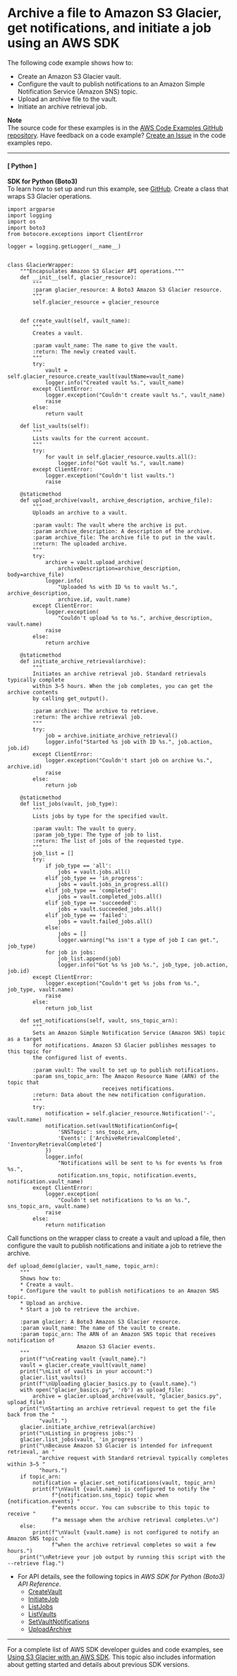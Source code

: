 # Archive a file to Amazon S3 Glacier, get notifications, and initiate a job using an AWS SDK<a name="example_glacier_Usage_UploadNotifyInitiate_section"></a>

The following code example shows how to:
+ Create an Amazon S3 Glacier vault\.
+ Configure the vault to publish notifications to an Amazon Simple Notification Service \(Amazon SNS\) topic\.
+ Upload an archive file to the vault\.
+ Initiate an archive retrieval job\.

**Note**  
The source code for these examples is in the [AWS Code Examples GitHub repository](https://github.com/awsdocs/aws-doc-sdk-examples)\. Have feedback on a code example? [Create an Issue](https://github.com/awsdocs/aws-doc-sdk-examples/issues/new/choose) in the code examples repo\. 

------
#### [ Python ]

**SDK for Python \(Boto3\)**  
 To learn how to set up and run this example, see [GitHub](https://github.com/awsdocs/aws-doc-sdk-examples/tree/main/python/example_code/glacier#code-examples)\. 
Create a class that wraps S3 Glacier operations\.  

```
import argparse
import logging
import os
import boto3
from botocore.exceptions import ClientError

logger = logging.getLogger(__name__)


class GlacierWrapper:
    """Encapsulates Amazon S3 Glacier API operations."""
    def __init__(self, glacier_resource):
        """
        :param glacier_resource: A Boto3 Amazon S3 Glacier resource.
        """
        self.glacier_resource = glacier_resource


    def create_vault(self, vault_name):
        """
        Creates a vault.

        :param vault_name: The name to give the vault.
        :return: The newly created vault.
        """
        try:
            vault = self.glacier_resource.create_vault(vaultName=vault_name)
            logger.info("Created vault %s.", vault_name)
        except ClientError:
            logger.exception("Couldn't create vault %s.", vault_name)
            raise
        else:
            return vault

    def list_vaults(self):
        """
        Lists vaults for the current account.
        """
        try:
            for vault in self.glacier_resource.vaults.all():
                logger.info("Got vault %s.", vault.name)
        except ClientError:
            logger.exception("Couldn't list vaults.")
            raise

    @staticmethod
    def upload_archive(vault, archive_description, archive_file):
        """
        Uploads an archive to a vault.

        :param vault: The vault where the archive is put.
        :param archive_description: A description of the archive.
        :param archive_file: The archive file to put in the vault.
        :return: The uploaded archive.
        """
        try:
            archive = vault.upload_archive(
                archiveDescription=archive_description, body=archive_file)
            logger.info(
                "Uploaded %s with ID %s to vault %s.", archive_description,
                archive.id, vault.name)
        except ClientError:
            logger.exception(
                "Couldn't upload %s to %s.", archive_description, vault.name)
            raise
        else:
            return archive

    @staticmethod
    def initiate_archive_retrieval(archive):
        """
        Initiates an archive retrieval job. Standard retrievals typically complete
        within 3—5 hours. When the job completes, you can get the archive contents
        by calling get_output().

        :param archive: The archive to retrieve.
        :return: The archive retrieval job.
        """
        try:
            job = archive.initiate_archive_retrieval()
            logger.info("Started %s job with ID %s.", job.action, job.id)
        except ClientError:
            logger.exception("Couldn't start job on archive %s.", archive.id)
            raise
        else:
            return job

    @staticmethod
    def list_jobs(vault, job_type):
        """
        Lists jobs by type for the specified vault.

        :param vault: The vault to query.
        :param job_type: The type of job to list.
        :return: The list of jobs of the requested type.
        """
        job_list = []
        try:
            if job_type == 'all':
                jobs = vault.jobs.all()
            elif job_type == 'in_progress':
                jobs = vault.jobs_in_progress.all()
            elif job_type == 'completed':
                jobs = vault.completed_jobs.all()
            elif job_type == 'succeeded':
                jobs = vault.succeeded_jobs.all()
            elif job_type == 'failed':
                jobs = vault.failed_jobs.all()
            else:
                jobs = []
                logger.warning("%s isn't a type of job I can get.", job_type)
            for job in jobs:
                job_list.append(job)
                logger.info("Got %s %s job %s.", job_type, job.action, job.id)
        except ClientError:
            logger.exception("Couldn't get %s jobs from %s.", job_type, vault.name)
            raise
        else:
            return job_list

    def set_notifications(self, vault, sns_topic_arn):
        """
        Sets an Amazon Simple Notification Service (Amazon SNS) topic as a target
        for notifications. Amazon S3 Glacier publishes messages to this topic for
        the configured list of events.

        :param vault: The vault to set up to publish notifications.
        :param sns_topic_arn: The Amazon Resource Name (ARN) of the topic that
                              receives notifications.
        :return: Data about the new notification configuration.
        """
        try:
            notification = self.glacier_resource.Notification('-', vault.name)
            notification.set(vaultNotificationConfig={
                'SNSTopic': sns_topic_arn,
                'Events': ['ArchiveRetrievalCompleted', 'InventoryRetrievalCompleted']
            })
            logger.info(
                "Notifications will be sent to %s for events %s from %s.",
                notification.sns_topic, notification.events, notification.vault_name)
        except ClientError:
            logger.exception(
                "Couldn't set notifications to %s on %s.", sns_topic_arn, vault.name)
            raise
        else:
            return notification
```
Call functions on the wrapper class to create a vault and upload a file, then configure the vault to publish notifications and initiate a job to retrieve the archive\.  

```
def upload_demo(glacier, vault_name, topic_arn):
    """
    Shows how to:
    * Create a vault.
    * Configure the vault to publish notifications to an Amazon SNS topic.
    * Upload an archive.
    * Start a job to retrieve the archive.

    :param glacier: A Boto3 Amazon S3 Glacier resource.
    :param vault_name: The name of the vault to create.
    :param topic_arn: The ARN of an Amazon SNS topic that receives notification of
                      Amazon S3 Glacier events.
    """
    print(f"\nCreating vault {vault_name}.")
    vault = glacier.create_vault(vault_name)
    print("\nList of vaults in your account:")
    glacier.list_vaults()
    print(f"\nUploading glacier_basics.py to {vault.name}.")
    with open("glacier_basics.py", 'rb') as upload_file:
        archive = glacier.upload_archive(vault, "glacier_basics.py", upload_file)
    print("\nStarting an archive retrieval request to get the file back from the "
          "vault.")
    glacier.initiate_archive_retrieval(archive)
    print("\nListing in progress jobs:")
    glacier.list_jobs(vault, 'in_progress')
    print("\nBecause Amazon S3 Glacier is intended for infrequent retrieval, an "
          "archive request with Standard retrieval typically completes within 3–5 "
          "hours.")
    if topic_arn:
        notification = glacier.set_notifications(vault, topic_arn)
        print(f"\nVault {vault.name} is configured to notify the "
              f"{notification.sns_topic} topic when {notification.events} "
              f"events occur. You can subscribe to this topic to receive "
              f"a message when the archive retrieval completes.\n")
    else:
        print(f"\nVault {vault.name} is not configured to notify an Amazon SNS topic "
              f"when the archive retrieval completes so wait a few hours.")
    print("\nRetrieve your job output by running this script with the --retrieve flag.")
```
+ For API details, see the following topics in *AWS SDK for Python \(Boto3\) API Reference*\.
  + [CreateVault](https://docs.aws.amazon.com/goto/boto3/glacier-2012-06-01/CreateVault)
  + [InitiateJob](https://docs.aws.amazon.com/goto/boto3/glacier-2012-06-01/InitiateJob)
  + [ListJobs](https://docs.aws.amazon.com/goto/boto3/glacier-2012-06-01/ListJobs)
  + [ListVaults](https://docs.aws.amazon.com/goto/boto3/glacier-2012-06-01/ListVaults)
  + [SetVaultNotifications](https://docs.aws.amazon.com/goto/boto3/glacier-2012-06-01/SetVaultNotifications)
  + [UploadArchive](https://docs.aws.amazon.com/goto/boto3/glacier-2012-06-01/UploadArchive)

------

For a complete list of AWS SDK developer guides and code examples, see [Using S3 Glacier with an AWS SDK](sdk-general-information-section.md)\. This topic also includes information about getting started and details about previous SDK versions\.